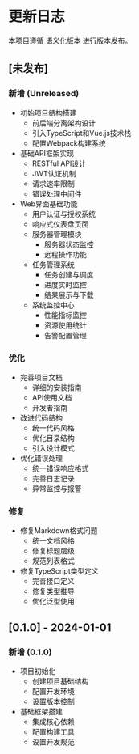# 更新日志

本项目遵循 [语义化版本](https://semver.org/lang/zh-CN/) 进行版本发布。

## [未发布]

### 新增 (Unreleased)

- 初始项目结构搭建
  - 前后端分离架构设计
  - 引入TypeScript和Vue.js技术栈
  - 配置Webpack构建系统
- 基础API框架实现
  - RESTful API设计
  - JWT认证机制
  - 请求速率限制
  - 错误处理中间件
- Web界面基础功能
  - 用户认证与授权系统
  - 响应式仪表盘页面
  - 服务器管理模块
    - 服务器状态监控
    - 远程操作功能
  - 任务管理系统
    - 任务创建与调度
    - 进度实时监控
    - 结果展示与下载
  - 系统监控中心
    - 性能指标监控
    - 资源使用统计
    - 告警配置管理

### 优化

- 完善项目文档
  - 详细的安装指南
  - API使用文档
  - 开发者指南
- 改进代码结构
  - 统一代码风格
  - 优化目录结构
  - 引入设计模式
- 优化错误处理
  - 统一错误响应格式
  - 完善日志记录
  - 异常监控与报警

### 修复

- 修复Markdown格式问题
  - 统一文档风格
  - 修复标题层级
  - 规范列表格式
- 修复TypeScript类型定义
  - 完善接口定义
  - 修复类型推导
  - 优化泛型使用

## [0.1.0] - 2024-01-01

### 新增 (0.1.0)

- 项目初始化
  - 创建项目基础结构
  - 配置开发环境
  - 设置版本控制
- 基础框架搭建
  - 集成核心依赖
  - 配置构建工具
  - 设置开发规范
